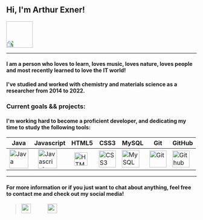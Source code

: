 ## Hi, I'm Arthur Exner!

<img src="https://ouch-cdn2.icons8.com/ymi5itsPtvHUBuplW45dbVlFPXQCKeympxOxTq_zTXY/rs:fit:256:291/czM6Ly9pY29uczgu/b3VjaC1wcm9kLmFz/c2V0cy9zdmcvMjUz/LzkwMmM5OWMzLTZm/NzYtNDY5OC05ODI5/LWZkNGNmODQwNWJj/Mi5zdmc.png" width="70" style="-webkit-transform: rotate(-90deg)">

---

#### I am a person who loves to learn, loves music, loves nature, loves people and most recently learned to love the IT world! 

#### I've studied and worked with chemistry and materials science as a researcher from 2014 to 2022.

### Current goals && projects:
#### I'm working hard to become a proficient developer, and dedicating my time to study the following tools:

Java |Javascript | HTML5 | CSS3| MySQL | Git | GitHub
-----|------------|-------|------|-------|-----|-------
<img src="https://img.icons8.com/color/344/java-coffee-cup-logo--v1.png" width="50" title="Java"> | <img src="https://img.icons8.com/color/344/javascript--v1.png" width="50" title="Javascript" style="padding-left: 10px"> | <img src="https://img.icons8.com/external-those-icons-flat-those-icons/344/external-HTML5-programming-and-development-those-icons-flat-those-icons.png" width="35" title="HTML5" style="padding-left: 8px"> | <img src="https://img.icons8.com/color/344/css3.png" width="45" title="CSS3"> | <img src="https://img.icons8.com/color/344/mysql-logo.png" width="46" title="MySQL"> | <img src="https://img.icons8.com/color/344/git.png" width="45" title="Git" > | <img src="https://img.icons8.com/3d-fluency/344/github.png" width="45" title="Github">


---
#### For more information or if you just want to chat about anything, feel free to contact me and check out my social media!
> <a href="https://www.linkedin.com/in/arthur-exner-63a4431ba/"><img src="https://img.icons8.com/fluency/344/linkedin-2.png" width="25" style="padding-right: 40px"></a>
<a href="https://www.instagram.com/arthur.exner/"><img src="https://img.icons8.com/color/344/instagram-new--v1.png" width="25"></a>
